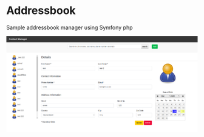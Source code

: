 # Addressbook
Sample addressbook manager using Symfony php


![Screenshot](public/imgs/screenshot.png)

